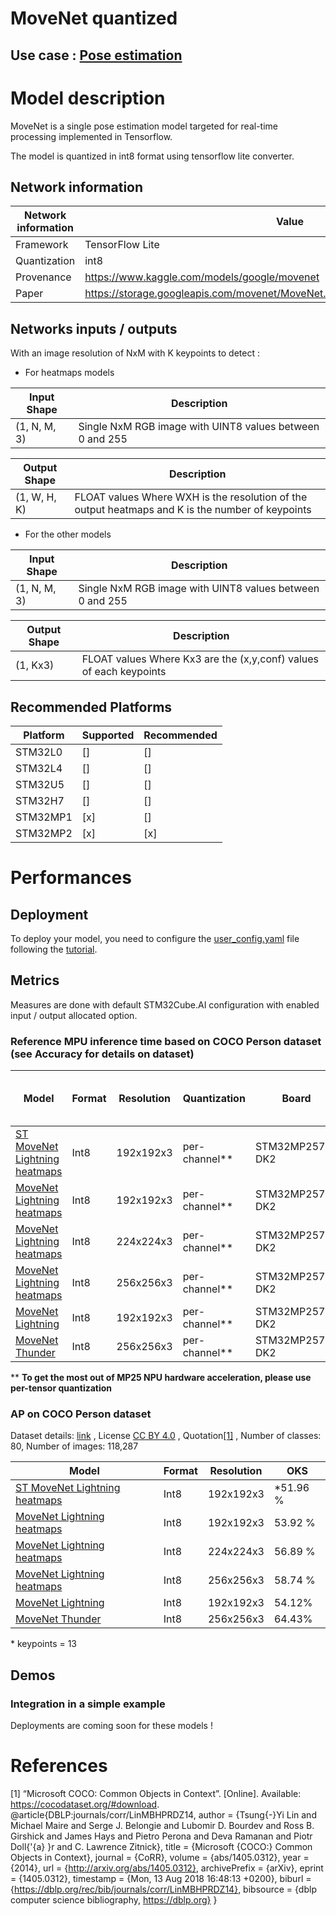 # MoveNet quantized

## **Use case** : [Pose estimation](../../../pose_estimation/README.md)

# Model description


MoveNet is a single pose estimation model targeted for real-time processing implemented in Tensorflow.

The model is quantized in int8 format using tensorflow lite converter.

## Network information


| Network information     |  Value          |
|-------------------------|-----------------|
|  Framework              | TensorFlow Lite |
|  Quantization           | int8            |
|  Provenance             | https://www.kaggle.com/models/google/movenet
|  Paper                  | https://storage.googleapis.com/movenet/MoveNet.SinglePose%20Model%20Card.pdf |


## Networks inputs / outputs

With an image resolution of NxM with K keypoints to detect :

- For heatmaps models

| Input Shape | Description |
| ----- | ----------- |
| (1, N, M, 3) | Single NxM RGB image with UINT8 values between 0 and 255 |

| Output Shape | Description |
| ----- | ----------- |
| (1, W, H, K) | FLOAT values Where WXH is the resolution of the output heatmaps and K is the number of keypoints|

- For the other models

| Input Shape | Description |
| ----- | ----------- |
| (1, N, M, 3) | Single NxM RGB image with UINT8 values between 0 and 255 |

| Output Shape | Description |
| ----- | ----------- |
| (1, Kx3) | FLOAT values Where Kx3 are the (x,y,conf) values of each keypoints |


## Recommended Platforms


| Platform | Supported | Recommended |
|----------|-----------|-------------|
| STM32L0  | []        | []          |
| STM32L4  | []        | []          |
| STM32U5  | []        | []          |
| STM32H7  | []        | []          |
| STM32MP1 | [x]       | []          |
| STM32MP2 | [x]       | [x]         |


# Performances

## Deployment


To deploy your model, you need to configure the [user_config.yaml](../../src/user_config.yaml) file following the [tutorial](../../deployment/README.md).


## Metrics


Measures are done with default STM32Cube.AI configuration with enabled input / output allocated option.


### Reference **MPU** inference time based on COCO Person dataset (see Accuracy for details on dataset)

| Model                                                                                                                                                              | Format | Resolution | Quantization  | Board             | Execution Engine | Frequency | Inference time (ms) | %NPU  | %GPU  | %CPU | X-LINUX-AI version |       Framework       |
|--------------------------------------------------------------------------------------------------------------------------------------------------------------------|--------|------------|---------------|-------------------|------------------|-----------|---------------------|-------|-------|------|--------------------|-----------------------|
| [ST MoveNet Lightning heatmaps](ST_pretrainedmodel_public_dataset/custom_dataset_person_13kpts/st_movenet_lightning_heatmaps_192/st_movenet_lightning_heatmaps_192_int8.tflite) | Int8   | 192x192x3  |  per-channel**  | STM32MP257F-DK2   | NPU/GPU          | 800  MHz  | 58.02 ms            | 3.75  | 96.25 |0     | v5.0.0             | OpenVX                |
| [MoveNet Lightning heatmaps](Public_pretrainedmodel_custom_dataset/custom_dataset_person_17kpts/movenet_lightning_heatmaps_192/movenet_lightning_heatmaps_192_int8.tflite)      | Int8   | 192x192x3  |  per-channel**  | STM32MP257F-DK2   | NPU/GPU          | 800  MHz  | 58.17 ms            | 3.80  | 96.20 |0     | v5.0.0             | OpenVX                |
| [MoveNet Lightning heatmaps](Public_pretrainedmodel_custom_dataset/custom_dataset_person_17kpts/movenet_lightning_heatmaps_224/movenet_lightning_heatmaps_224_int8.tflite)      | Int8   | 224x224x3  |  per-channel**  | STM32MP257F-DK2   | NPU/GPU          | 800  MHz  | 81.65 ms            | 2.77  | 97.23 |0     | v5.0.0             | OpenVX                |
| [MoveNet Lightning heatmaps](Public_pretrainedmodel_custom_dataset/custom_dataset_person_17kpts/movenet_lightning_heatmaps_224/movenet_lightning_heatmaps_224_int8.tflite)      | Int8   | 256x256x3  |  per-channel**  | STM32MP257F-DK2   | NPU/GPU          | 800  MHz  | 70.57 ms            | 3.74  | 96.26 |0     | v5.0.0             | OpenVX                |
| [MoveNet Lightning](Public_pretrainedmodel_custom_dataset/custom_dataset_person_17kpts/movenet_lightning_192/movenet_singlepose_lightning_192_int8.tflite)                      | Int8   | 192x192x3  |  per-channel**  | STM32MP257F-DK2   | NPU/GPU          | 800  MHz  | 66.97 ms            | 6.72  | 93.28 |0     | v5.0.0             | OpenVX    
| [MoveNet Thunder](Public_pretrainedmodel_custom_dataset/custom_dataset_person_17kpts/movenet_thunder_256/movenet_singlepose_thunder_256_int8.tflite)                            | Int8   | 256x256x3  |  per-channel**  | STM32MP257F-DK2   | NPU/GPU          | 800  MHz  | 187.1 ms            | 3.96  | 96.04 |0     | v5.0.0             | OpenVX                |

** **To get the most out of MP25 NPU hardware acceleration, please use per-tensor quantization**

### AP on COCO Person dataset


Dataset details: [link](https://cocodataset.org/#download) , License [CC BY 4.0](https://creativecommons.org/licenses/by/4.0/legalcode) , Quotation[[1]](#1) , Number of classes: 80, Number of images: 118,287

| Model | Format | Resolution |       OKS      |
|-------|--------|------------|----------------|
| [ST MoveNet Lightning heatmaps](ST_pretrainedmodel_public_dataset/custom_dataset_person_13kpts/st_movenet_lightning_heatmaps_192/st_movenet_lightning_heatmaps_192_int8.tflite) | Int8   | 192x192x3  | *51.96 % |
| [MoveNet Lightning heatmaps](Public_pretrainedmodel_custom_dataset/custom_dataset_person_17kpts/movenet_lightning_heatmaps_192/movenet_lightning_heatmaps_192_int8.tflite)      | Int8   | 192x192x3  | 53.92 %  |
| [MoveNet Lightning heatmaps](Public_pretrainedmodel_custom_dataset/custom_dataset_person_17kpts/movenet_lightning_heatmaps_224/movenet_lightning_heatmaps_224_int8.tflite)      | Int8   | 224x224x3  | 56.89 %  |
| [MoveNet Lightning heatmaps](Public_pretrainedmodel_custom_dataset/custom_dataset_person_17kpts/movenet_lightning_heatmaps_224/movenet_lightning_heatmaps_224_int8.tflite)      | Int8   | 256x256x3  | 58.74 %  |
| [MoveNet Lightning](Public_pretrainedmodel_custom_dataset/custom_dataset_person_17kpts/movenet_lightning_192/movenet_singlepose_lightning_192_int8.tflite)                      | Int8   | 192x192x3  | 54.12%   |
| [MoveNet Thunder](Public_pretrainedmodel_custom_dataset/custom_dataset_person_17kpts/movenet_thunder_256/movenet_singlepose_thunder_256_int8.tflite)                            | Int8   | 256x256x3  | 64.43%   |

\* keypoints = 13

## Demos
### Integration in a simple example


Deployments are coming soon for these models !


# References


<a id="1">[1]</a>
“Microsoft COCO: Common Objects in Context”. [Online]. Available: https://cocodataset.org/#download.
@article{DBLP:journals/corr/LinMBHPRDZ14,
  author    = {Tsung{-}Yi Lin and
               Michael Maire and
               Serge J. Belongie and
               Lubomir D. Bourdev and
               Ross B. Girshick and
               James Hays and
               Pietro Perona and
               Deva Ramanan and
               Piotr Doll{'{a} }r and
               C. Lawrence Zitnick},
  title     = {Microsoft {COCO:} Common Objects in Context},
  journal   = {CoRR},
  volume    = {abs/1405.0312},
  year      = {2014},
  url       = {http://arxiv.org/abs/1405.0312},
  archivePrefix = {arXiv},
  eprint    = {1405.0312},
  timestamp = {Mon, 13 Aug 2018 16:48:13 +0200},
  biburl    = {https://dblp.org/rec/bib/journals/corr/LinMBHPRDZ14},
  bibsource = {dblp computer science bibliography, https://dblp.org}
}
